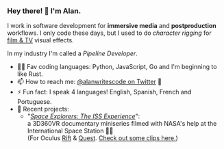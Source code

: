### Hey there! 👋 I'm Alan.

I work in software development for **immersive media** and **postproduction** workflows. I only code these days, but I used to do _character rigging_ for [film & TV](https://www.imdb.com/name/nm4729415/) visual effects.

In my industry I'm called a _Pipeline Developer_.

- 👨‍💻 Fav coding languages: Python, JavaScript, Go and I'm beginning to like Rust.
- 📫 How to reach me: [@alanwritescode on Twitter](https://twitter.com/alanwritescode) 🐤
- ⚡ Fun fact: I speak 4 languages! English, Spanish, French and Portuguese.
- 🔭 Recent projects:
  - "_[Space Explorers: The ISS Experience](https://time.com/space-explorers/)_":\
    a 3D360VR documentary miniseries filmed with NASA's help at the International Space Station 🤯🚀\
    (For Oculus [Rift](https://www.oculus.com/experiences/rift/4109168145824350/) & [Quest](https://www.oculus.com/experiences/quest/3006696236087408/). [Check out some clips here.](https://www.youtube.com/playlist?list=PLrgNJiDpkRKYkdmFfH10rMzUPhHqCSFA0))
